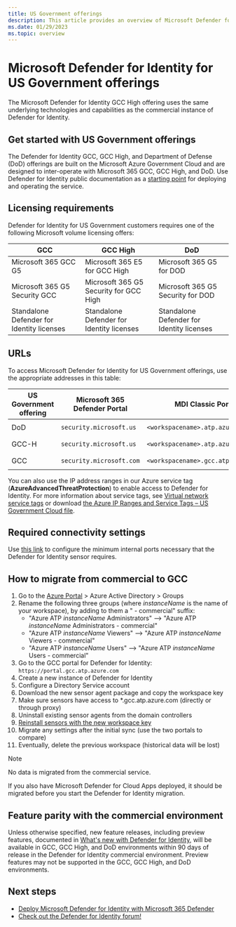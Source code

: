 ```yaml
---
title: US Government offerings
description: This article provides an overview of Microsoft Defender for Identity's US Government offerings.
ms.date: 01/29/2023
ms.topic: overview
---
```


# Microsoft Defender for Identity for US Government offerings

The Microsoft Defender for Identity GCC High offering uses the same underlying technologies and capabilities as the commercial instance of Defender for Identity.

## Get started with US Government offerings

The Defender for Identity GCC, GCC High, and Department of Defense (DoD) offerings are built on the Microsoft Azure Government Cloud and are designed to inter-operate with Microsoft 365 GCC, GCC High, and DoD. Use Defender for Identity public documentation as a [starting point](deploy-defender-identity.md) for deploying and operating the service.

## Licensing requirements

Defender for Identity for US Government customers requires one of the following Microsoft volume licensing offers:

| **GCC**                                   | **GCC High**                              | **DoD**                                   |
| ----------------------------------------- | ----------------------------------------- | ----------------------------------------- |
| Microsoft 365 GCC G5                      | Microsoft 365 E5 for GCC High             | Microsoft 365 G5 for DOD                  |
| Microsoft 365 G5 Security GCC             | Microsoft 365 G5 Security for GCC High    | Microsoft 365 G5 Security for DOD         |
| Standalone Defender for Identity licenses | Standalone Defender for Identity licenses | Standalone Defender for Identity licenses |

## URLs

To access Microsoft Defender for Identity for US Government offerings, use the appropriate addresses in this table:

|US Government offering  |Microsoft 365 Defender Portal  |MDI Classic Portal | Sensor (agent) endpoint  |
|---------|---------|---------|---------|
|DoD    |   `security.microsoft.us`      | `<workspacename>.atp.azure.us` |  `<your-instance-name>sensorapi.atp.azure.us`       |
|GCC-H   |  `security.microsoft.us`       | `<workspacename>.atp.azure.us`    |  `<your-instance-name>sensorapi.atp.azure.us`       |
|GCC     |     `security.microsoft.com`    | `<workspacename>.gcc.atp.azure.com` |     `<your-instance-name>sensorapi.gcc.atp.azure.com`    |

You can also use the IP address ranges in our Azure service tag (**AzureAdvancedThreatProtection**) to enable access to Defender for Identity. For more information about service tags, see [Virtual network service tags](/azure/virtual-network/service-tags-overview) or download [the Azure IP Ranges and Service Tags – US Government Cloud file](https://www.microsoft.com/download/details.aspx?id=57063).

## Required connectivity settings

Use [this link](prerequisites.md#ports) to configure the minimum internal ports necessary that the Defender for Identity sensor requires.

## How to migrate from commercial to GCC

1. Go to the [Azure Portal](https://portal.azure.com/) > Azure Active Directory > Groups
1. Rename the following three groups (where _instanceName_ is the name of your workspace), by adding to them a " - commercial" suffix:
   - "Azure ATP _instanceName_ Administrators" --> "Azure ATP _instanceName_ Administrators - commercial"
   - "Azure ATP _instanceName_ Viewers" --> "Azure ATP _instanceName_ Viewers - commercial"
   - "Azure ATP _instanceName_ Users" --> "Azure ATP _instanceName_ Users - commercial"
1. Go to the GCC portal for Defender for Identity: `https://portal.gcc.atp.azure.com`
1. Create a new instance of Defender for Identity
1. Configure a Directory Service account
1. Download the new sensor agent package and copy the workspace key
1. Make sure sensors have access to *.gcc.atp.azure.com (directly or through proxy)
1. Uninstall existing sensor agents from the domain controllers
1. [Reinstall sensors with the new workspace key](install-sensor.md#install-the-sensor)
1. Migrate any settings after the initial sync (use the two portals to compare)
1. Eventually, delete the previous workspace (historical data will be lost)

>[!NOTE]
> No data is migrated from the commercial service.
>
> If you also have Microsoft Defender for Cloud Apps deployed, it should be migrated before you start the Defender for Identity migration.

## Feature parity with the commercial environment

Unless otherwise specified, new feature releases, including preview features, documented in [What's new with Defender for Identity](whats-new.md), will be available in GCC, GCC High, and DoD environments within 90 days of release in the Defender for Identity commercial environment. Preview features may not be supported in the GCC, GCC High, and DoD environments.

## Next steps

- [Deploy Microsoft Defender for Identity with Microsoft 365 Defender](deploy-defender-identity.md)
- [Check out the Defender for Identity forum!](<https://aka.ms/MDIcommunity>)
